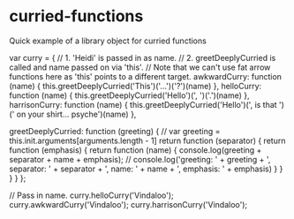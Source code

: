 # curried-functions
Quick example of a library object for curried functions

var curry = {
  // 1. 'Heidi' is passed in as name. 
  // 2. greetDeeplyCurried is called and name passed on via 'this'.
  // Note that we can't use fat arrow functions here as 'this' points to a different target.
  awkwardCurry: function (name) {
    this.greetDeeplyCurried('This')('...')('?')(name)
  },
  helloCurry: function (name) {
    this.greetDeeplyCurried('Hello')(', ')('.')(name)
  },
  harrisonCurry: function (name) {
    this.greetDeeplyCurried('Hello')(', is that ')(' on your shirt... psyche')(name)
  },

  greetDeeplyCurried: function (greeting) {
    // var greeting = this.init.arguments[arguments.length - 1]
    return function (separator) {
      return function (emphasis) {
        return function (name) {
          console.log(greeting + separator + name + emphasis);
          // console.log('greeting: ' + greeting + ', separator: ' + separator + ', name: ' + name + ', emphasis: ' + emphasis)
        }
      }
    }
  }
};

// Pass in name.
curry.helloCurry('Vindaloo');
curry.awkwardCurry('Vindaloo');
curry.harrisonCurry('Vindaloo');

